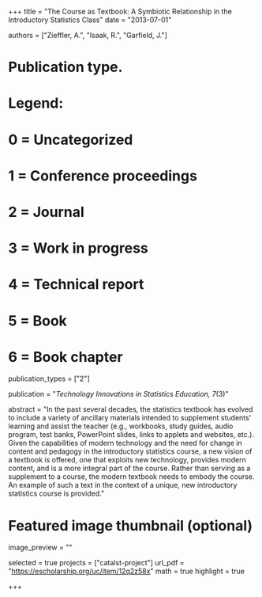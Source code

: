 +++
title = "The Course as Textbook: A Symbiotic Relationship in the Introductory Statistics Class"
date = "2013-07-01"

authors = ["Zieffler, A.", "Isaak, R.", "Garfield, J."]

# Publication type.
# Legend:
# 0 = Uncategorized
# 1 = Conference proceedings
# 2 = Journal
# 3 = Work in progress
# 4 = Technical report
# 5 = Book
# 6 = Book chapter
publication_types = ["2"]

publication = "*Technology Innovations in Statistics Education, 7*(3)"


abstract = "In the past several decades, the statistics textbook has evolved to include a variety of ancillary materials intended to supplement students' learning and assist the teacher (e.g., workbooks, study guides, audio program, test banks, PowerPoint slides, links to applets and websites, etc.). Given the capabilities of modern technology and the need for change in content and pedagogy in the introductory statistics course, a new vision of a textbook is offered, one that exploits new technology, provides modern content, and is a more integral part of the course. Rather than serving as a supplement to a course, the modern textbook needs to embody the course. An example of such a text in the context of a unique, new introductory statistics course is provided."


# Featured image thumbnail (optional)
image_preview = ""

selected = true
projects = ["catalst-project"]
url_pdf = "https://escholarship.org/uc/item/12q2z58x"
math = true
highlight = true

+++

